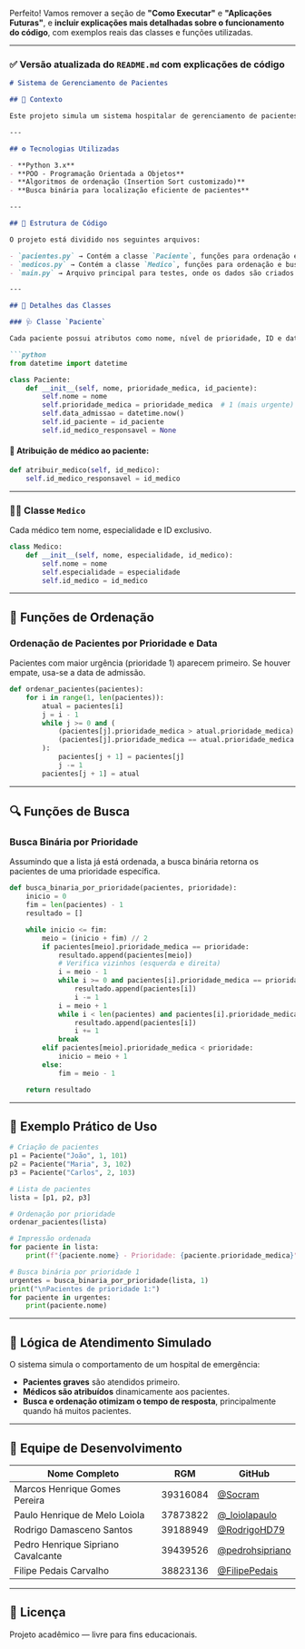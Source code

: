 Perfeito! Vamos remover a seção de **"Como Executar"** e **"Aplicações Futuras"**, e **incluir explicações mais detalhadas sobre o funcionamento do código**, com exemplos reais das classes e funções utilizadas.

---

### ✅ Versão atualizada do `README.md` com explicações de código

````md
# Sistema de Gerenciamento de Pacientes

## 🏥 Contexto

Este projeto simula um sistema hospitalar de gerenciamento de pacientes com foco em emergências. Utiliza **Python** com **programação orientada a objetos (POO)** e algoritmos de ordenação e busca para organizar e localizar rapidamente pacientes com base em critérios médicos como **prioridade** e **data de admissão**.

---

## ⚙️ Tecnologias Utilizadas

- **Python 3.x**
- **POO - Programação Orientada a Objetos**
- **Algoritmos de ordenação (Insertion Sort customizado)**
- **Busca binária para localização eficiente de pacientes**

---

## 🧱 Estrutura de Código

O projeto está dividido nos seguintes arquivos:

- `pacientes.py` → Contém a classe `Paciente`, funções para ordenação e busca de pacientes.
- `medicos.py` → Contém a classe `Medico`, funções para ordenação e busca de médicos.
- `main.py` → Arquivo principal para testes, onde os dados são criados e manipulados.

---

## 🧬 Detalhes das Classes

### 🩺 Classe `Paciente`

Cada paciente possui atributos como nome, nível de prioridade, ID e data de admissão.

```python
from datetime import datetime

class Paciente:
    def __init__(self, nome, prioridade_medica, id_paciente):
        self.nome = nome
        self.prioridade_medica = prioridade_medica  # 1 (mais urgente) até 5 (menos urgente)
        self.data_admissao = datetime.now()
        self.id_paciente = id_paciente
        self.id_medico_responsavel = None
````

#### 🔁 Atribuição de médico ao paciente:

```python
def atribuir_medico(self, id_medico):
    self.id_medico_responsavel = id_medico
```

---

### 👨‍⚕️ Classe `Medico`

Cada médico tem nome, especialidade e ID exclusivo.

```python
class Medico:
    def __init__(self, nome, especialidade, id_medico):
        self.nome = nome
        self.especialidade = especialidade
        self.id_medico = id_medico
```

---

## 🔄 Funções de Ordenação

### Ordenação de Pacientes por Prioridade e Data

Pacientes com maior urgência (prioridade 1) aparecem primeiro. Se houver empate, usa-se a data de admissão.

```python
def ordenar_pacientes(pacientes):
    for i in range(1, len(pacientes)):
        atual = pacientes[i]
        j = i - 1
        while j >= 0 and (
            (pacientes[j].prioridade_medica > atual.prioridade_medica) or
            (pacientes[j].prioridade_medica == atual.prioridade_medica and pacientes[j].data_admissao > atual.data_admissao)
        ):
            pacientes[j + 1] = pacientes[j]
            j -= 1
        pacientes[j + 1] = atual
```

---

## 🔍 Funções de Busca

### Busca Binária por Prioridade

Assumindo que a lista já está ordenada, a busca binária retorna os pacientes de uma prioridade específica.

```python
def busca_binaria_por_prioridade(pacientes, prioridade):
    inicio = 0
    fim = len(pacientes) - 1
    resultado = []

    while inicio <= fim:
        meio = (inicio + fim) // 2
        if pacientes[meio].prioridade_medica == prioridade:
            resultado.append(pacientes[meio])
            # Verifica vizinhos (esquerda e direita)
            i = meio - 1
            while i >= 0 and pacientes[i].prioridade_medica == prioridade:
                resultado.append(pacientes[i])
                i -= 1
            i = meio + 1
            while i < len(pacientes) and pacientes[i].prioridade_medica == prioridade:
                resultado.append(pacientes[i])
                i += 1
            break
        elif pacientes[meio].prioridade_medica < prioridade:
            inicio = meio + 1
        else:
            fim = meio - 1

    return resultado
```

---

## 🧪 Exemplo Prático de Uso

```python
# Criação de pacientes
p1 = Paciente("João", 1, 101)
p2 = Paciente("Maria", 3, 102)
p3 = Paciente("Carlos", 2, 103)

# Lista de pacientes
lista = [p1, p2, p3]

# Ordenação por prioridade
ordenar_pacientes(lista)

# Impressão ordenada
for paciente in lista:
    print(f"{paciente.nome} - Prioridade: {paciente.prioridade_medica}")

# Busca binária por prioridade 1
urgentes = busca_binaria_por_prioridade(lista, 1)
print("\nPacientes de prioridade 1:")
for paciente in urgentes:
    print(paciente.nome)
```

---

## 🧠 Lógica de Atendimento Simulado

O sistema simula o comportamento de um hospital de emergência:

* **Pacientes graves** são atendidos primeiro.
* **Médicos são atribuídos** dinamicamente aos pacientes.
* **Busca e ordenação otimizam o tempo de resposta**, principalmente quando há muitos pacientes.

---

## 👥 Equipe de Desenvolvimento

| Nome Completo                      | RGM      | GitHub                                               |
| ---------------------------------- | -------- | ---------------------------------------------------- |
| Marcos Henrique Gomes Pereira      | 39316084 | [@Socram](https://github.com/vedSocram)              |
| Paulo Henrique de Melo Loiola      | 37873822 | [@\_loiolapaulo](https://github.com/loiolapaulo)     |
| Rodrigo Damasceno Santos           | 39188949 | [@RodrigoHD79](https://github.com/RodrigoHD79)       |
| Pedro Henrique Sipriano Cavalcante | 39439526 | [@pedrohsipriano](https://github.com/pedrohsipriano) |
| Filipe Pedais Carvalho             | 38823136 | [@FilipePedais](https://github.com/FilipePedais)     |

---

## 📄 Licença

Projeto acadêmico — livre para fins educacionais.